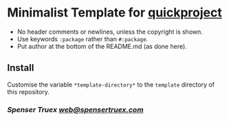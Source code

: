 # Minimalist Template for [quickproject](https://github.com/xach/quickproject)
- No header comments or newlines, unless the copyright is shown.
- Use keywords `:package` rather than `#:package`.
- Put author at the bottom of the README.md (as done here).

## Install
Customise the variable `*template-directory*` to the `template` directory of
this repository.

### _Spenser Truex <web@spensertruex.com>_

